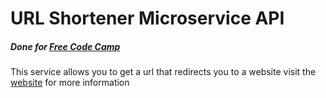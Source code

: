 # URL Shortener Microservice API
##### Done for [Free Code Camp](https://www.freecodecamp.com)

This service allows you to get a url that redirects you to a website
visit the [website](https://nickel-trombone.glitch.me) for more information
